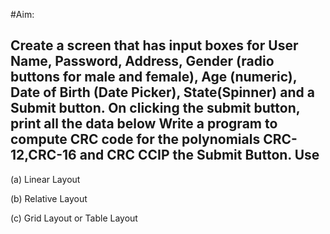  #Aim:

## Create a screen that has input boxes for User Name, Password, Address, Gender (radio buttons for male and female), Age (numeric), Date of Birth (Date Picker), State(Spinner) and a Submit button. On clicking the submit button, print all the data below Write a program to compute CRC code for the polynomials CRC-12,CRC-16 and CRC CCIP the Submit Button. Use
(a) Linear Layout

(b) Relative Layout

(c) Grid Layout or Table Layout
